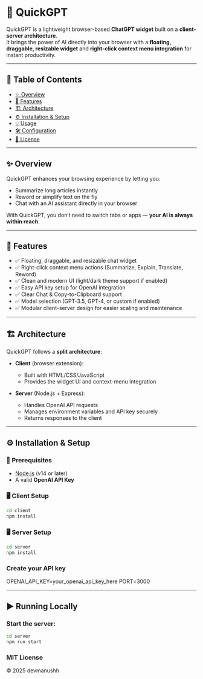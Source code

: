 # 🌟 QuickGPT

QuickGPT is a lightweight browser-based **ChatGPT widget** built on a **client-server architecture**.  
It brings the power of AI directly into your browser with a **floating, draggable, resizable widget** and **right-click context menu integration** for instant productivity.

---

## 📑 Table of Contents
- [✨ Overview](#-overview)
- [🚀 Features](#-features)
- [🏗️ Architecture](#️-architecture)
- [⚙️ Installation & Setup](#️-installation--setup)
- [💡 Usage](#-usage)
- [🛠️ Configuration](#️-configuration)
- [📜 License](#-license)

---

## ✨ Overview

QuickGPT enhances your browsing experience by letting you:
- Summarize long articles instantly  
- Reword or simplify text on the fly  
- Chat with an AI assistant directly in your browser  

With QuickGPT, you don’t need to switch tabs or apps — **your AI is always within reach**.  

---

## 🚀 Features

- ✅ Floating, draggable, and resizable chat widget  
- ✅ Right-click context menu actions (Summarize, Explain, Translate, Reword)  
- ✅ Clean and modern UI (light/dark theme support if enabled)  
- ✅ Easy API key setup for OpenAI integration  
- ✅ Clear Chat & Copy-to-Clipboard support  
- ✅ Model selection (GPT-3.5, GPT-4, or custom if enabled)  
- ✅ Modular client-server design for easier scaling and maintenance  

---

## 🏗️ Architecture

QuickGPT follows a **split architecture**:

- **Client** (browser extension):  
  - Built with HTML/CSS/JavaScript  
  - Provides the widget UI and context-menu integration  

- **Server** (Node.js + Express):  
  - Handles OpenAI API requests  
  - Manages environment variables and API key securely  
  - Returns responses to the client  

---

## ⚙️ Installation & Setup

### 🔑 Prerequisites
- [Node.js](https://nodejs.org/) (v14 or later)  
- A valid **OpenAI API Key**  

### 🖥️ Client Setup
```bash
cd client
npm install
```

### 🖥️ Server Setup
```bash
cd server
npm install
```
### Create your API key
OPENAI_API_KEY=your_openai_api_key_here
PORT=3000

---

## ▶️ Running Locally

### Start the server:
```bash
cd server
npm run start
```

### MIT License  
© 2025 devmanushh

